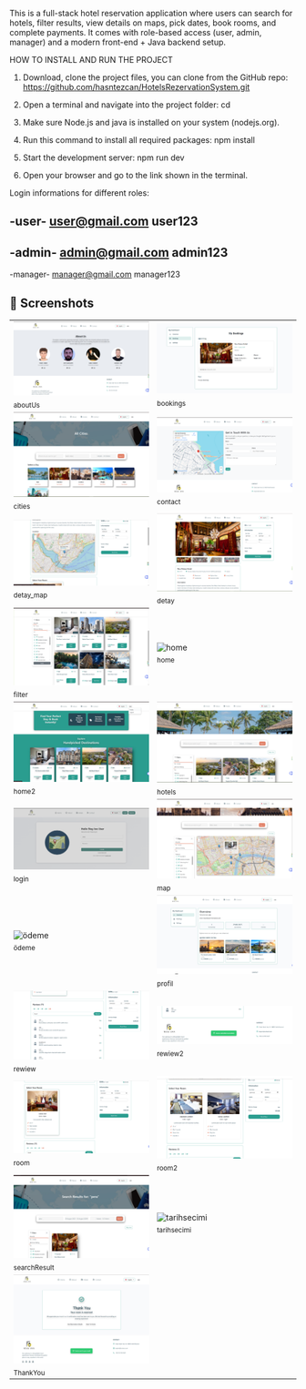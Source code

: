 This is a full-stack hotel reservation application where users can search for hotels, filter results, view details on maps, pick dates, book rooms, and complete payments. It comes with role-based access (user, admin, manager) and a modern front-end + Java backend setup.

HOW TO INSTALL AND RUN THE PROJECT

1. Download, clone the project files, you can clone from the GitHub repo: 
   https://github.com/hasntezcan/HotelsRezervationSystem.git

2. Open a terminal and navigate into the project folder:
   cd <folder-name>

3. Make sure Node.js and java is installed on your system (nodejs.org).

4. Run this command to install all required packages:
   npm install

5. Start the development server:
   npm run dev

6. Open your browser and go to the link shown in the terminal.

Login informations for different roles:

-user-
user@gmail.com
user123
--------
-admin-
admin@gmail.com
admin123
--------
-manager-
manager@gmail.com
manager123

## 📸 Screenshots

<table>
  <tr>
    <td width="48%">
      <img src="./screenshots/aboutUs.png" alt="aboutUs" />
      <br><sub>aboutUs</sub>
    </td>
    <td width="48%">
      <img src="./screenshots/bookings.png" alt="bookings" />
      <br><sub>bookings</sub>
    </td>
  </tr>
  <tr>
    <td width="48%">
      <img src="./screenshots/cities.png" alt="cities" />
      <br><sub>cities</sub>
    </td>
    <td width="48%">
      <img src="./screenshots/contact.png" alt="contact" />
      <br><sub>contact</sub>
    </td>
  </tr>
  <tr>
    <td width="48%">
      <img src="./screenshots/detay_map.png" alt="detay_map" />
      <br><sub>detay_map</sub>
    </td>
    <td width="48%">
      <img src="./screenshots/detay.png" alt="detay" />
      <br><sub>detay</sub>
    </td>
  </tr>
  <tr>
    <td width="48%">
      <img src="./screenshots/filter.png" alt="filter" />
      <br><sub>filter</sub>
    </td>
    <td width="48%">
      <img src="./screenshots/home.png" alt="home" />
      <br><sub>home</sub>
    </td>
  </tr>
  <tr>
    <td width="48%">
      <img src="./screenshots/home2.png" alt="home2" />
      <br><sub>home2</sub>
    </td>
    <td width="48%">
      <img src="./screenshots/hotels.png" alt="hotels" />
      <br><sub>hotels</sub>
    </td>
  </tr>
  <tr>
    <td width="48%">
      <img src="./screenshots/login.png" alt="login" />
      <br><sub>login</sub>
    </td>
    <td width="48%">
      <img src="./screenshots/map.png" alt="map" />
      <br><sub>map</sub>
    </td>
  </tr>
  <tr>
    <td width="48%">
      <img src="./screenshots/ödeme.png" alt="ödeme" />
      <br><sub>ödeme</sub>
    </td>
    <td width="48%">
      <img src="./screenshots/profil.png" alt="profil" />
      <br><sub>profil</sub>
    </td>
  </tr>
  <tr>
    <td width="48%">
      <img src="./screenshots/rewiew.png" alt="rewiew" />
      <br><sub>rewiew</sub>
    </td>
    <td width="48%">
      <img src="./screenshots/rewiew2.png" alt="rewiew2" />
      <br><sub>rewiew2</sub>
    </td>
  </tr>
  <tr>
    <td width="48%">
      <img src="./screenshots/room.png" alt="room" />
      <br><sub>room</sub>
    </td>
    <td width="48%">
      <img src="./screenshots/room2.png" alt="room2" />
      <br><sub>room2</sub>
    </td>
  </tr>
  <tr>
    <td width="48%">
      <img src="./screenshots/searchResult.png" alt="searchResult" />
      <br><sub>searchResult</sub>
    </td>
    <td width="48%">
      <img src="./screenshots/tarihsecimi.png" alt="tarihsecimi" />
      <br><sub>tarihsecimi</sub>
    </td>
  </tr>
  <tr>
    <td width="48%">
      <img src="./screenshots/ThankYou.png" alt="ThankYou" />
      <br><sub>ThankYou</sub>
    </td>
    <td width="48%">&nbsp;</td>
  </tr>
</table>
